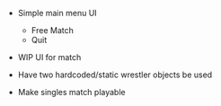 - Simple main menu UI
	- Free Match
	- Quit

- WIP UI for match

- Have two hardcoded/static wrestler objects be used

- Make singles match playable
